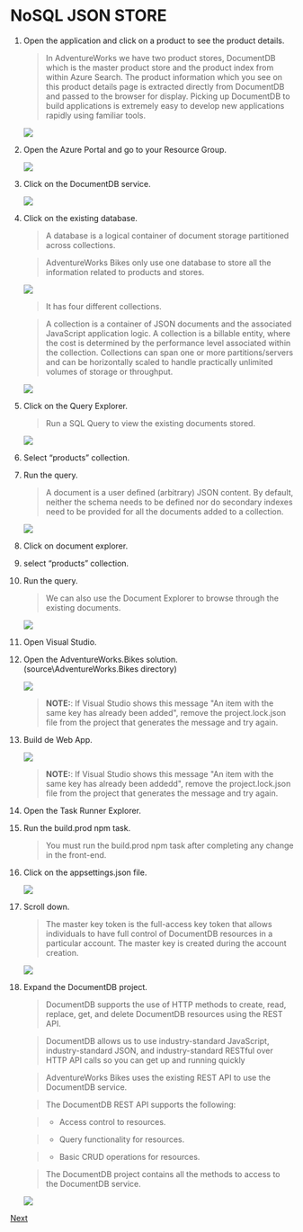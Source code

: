 # NoSQL JSON STORE

1. Open the application and click on a product to see the product details.	

	> In AdventureWorks we have two product stores, DocumentDB which is the master product store and the product index from within Azure Search. The product information which you see on this product details page is extracted directly from DocumentDB and passed to the browser for display.
	> Picking up DocumentDB to build applications  is extremely easy to develop new applications rapidly using familiar tools.

	![](img/image9.jpg)

1. Open the Azure Portal and go to your Resource Group.	

 	![](img/image4.jpg)

1. Click on the DocumentDB service.	

	![](img/image10.jpg)

1. Click on the existing database.	

	> A database is a logical container of document storage partitioned across collections. 

	> AdventureWorks Bikes only use one database to store all the information related to products and stores.

	![](img/image11.jpg)

	> It has four different collections.

	> A collection is a container of JSON documents and the associated JavaScript application logic. A collection is a billable entity, where the cost is determined by the performance level associated within the collection. Collections can span one or more partitions/servers and can be horizontally scaled to handle practically unlimited volumes of storage or throughput.

	![](img/image12.jpg)

1. Click on the Query Explorer.	

	> Run a SQL Query to view the existing documents stored.

	![](img/image13.jpg)

1. Select “products” collection.
1. Run the query.	

	> A document is a user defined (arbitrary) JSON content. By default, neither the schema needs to be defined nor do secondary indexes need to be provided for all the documents added to a collection.

 	![](img/image14.jpg)

1. Click on document explorer.
1. select “products” collection.
1. Run the query.	

	> We can also use the Document Explorer to browse through the existing documents.

	![](img/image15.jpg)

1. Open Visual Studio.

1. Open the AdventureWorks.Bikes solution. (source\AdventureWorks.Bikes directory)

	![](img/image16.jpg)

	> **NOTE:**: If Visual Studio shows this message "An item with the same key has already been added", remove the project.lock.json file from the project that generates the message and try again.

1. Build de Web App. 

    ![](img/image21.jpg)

    > **NOTE:**: If Visual Studio shows this message "An item with the same key has already been addedd", remove the project.lock.json file from the project that generates the message and try again.

1. Open the Task Runner Explorer. 

1. Run the build.prod npm task.

    > You must run the build.prod npm task after completing any change in the front-end.
	
1. Click on the appsettings.json file.	

	![](img/image17.jpg)

1. Scroll down.	

	> The master key token is the full-access key token that allows individuals to have full control of DocumentDB resources in a particular account. The master key is created during the account creation.

	![](img/image18.jpg)

1. Expand the DocumentDB project.	

	> DocumentDB supports the use of HTTP methods to create, read, replace, get, and delete DocumentDB resources using the REST API.

	> DocumentDB allows us to use industry-standard JavaScript, industry-standard JSON, and industry-standard RESTful over HTTP API calls so you can get up and running quickly

	> AdventureWorks Bikes uses the existing REST API to use the DocumentDB service.

	> The DocumentDB REST API supports the following:
	
	>	- Access control to resources.
	
	>	- Query functionality for resources.
	
	>	- Basic CRUD operations for resources.

	> The DocumentDB project contains all the methods to access to the DocumentDB service.

	![](img/image19.jpg)

<a href="2.UpdatingIndex.md">Next</a>
